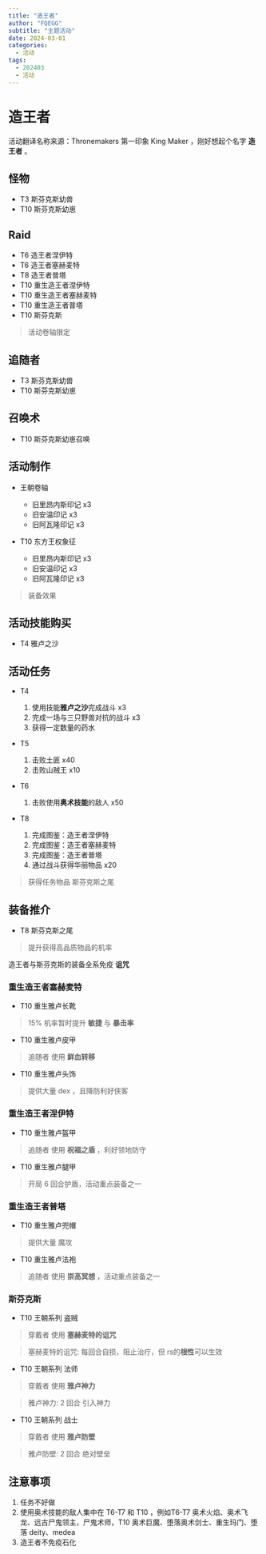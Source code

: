 ```yaml
---
title: "造王者"
author: "FQEGG"
subtitle: "主题活动"
date: 2024-03-01
categories:
  - 活动
tags:
  - 202403
  - 活动
---
```


# 造王者

活动翻译名称来源：Thronemakers 第一印象 King Maker ，刚好想起个名字 **造王者** 。

## 怪物

- T3 斯芬克斯幼兽
- T10 斯芬克斯幼崽

## Raid

- T6 造王者涅伊特
- T6 造王者塞赫麦特
- T8 造王者普塔
- T10 重生造王者涅伊特
- T10 重生造王者塞赫麦特
- T10 重生造王者普塔
- T10 斯芬克斯
> 活动卷轴限定

## 追随者

- T3 斯芬克斯幼兽
- T10 斯芬克斯幼崽

## 召唤术

- T10 斯芬克斯幼崽召唤

## 活动制作

- 王朝卷轴
  - 旧里昂内斯印记 x3
  - 旧安温印记 x3
  - 旧阿瓦隆印记 x3

- T10 东方王权象征
  - 旧里昂内斯印记 x3
  - 旧安温印记 x3
  - 旧阿瓦隆印记 x3
> 装备效果

## 活动技能购买

- T4 雅卢之沙

## 活动任务

- T4
  1. 使用技能**雅卢之沙**完成战斗 x3
  2. 完成一场与三只野兽对抗的战斗 x3
  3. 获得一定数量的药水

- T5
  1. 击败土匪 x40
  2. 击败山贼王 x10

- T6
  1. 击败使用**奥术技能**的敌人 x50

- T8
  1. 完成图鉴：造王者涅伊特
  2. 完成图鉴：造王者塞赫麦特
  3. 完成图鉴：造王者普塔
  4. 通过战斗获得华丽物品 x20

> 获得任务物品 斯芬克斯之尾

## 装备推介

- T8 斯芬克斯之尾

> 提升获得高品质物品的机率

造王者与斯芬克斯的装备全系免疫 **诅咒**

### 重生造王者塞赫麦特

- T10 重生雅卢长靴

> 15% 机率暂时提升 **敏捷** 与 **暴击率**

- T10 重生雅卢皮甲

> 追随者 使用 **鲜血转移**

- T10 重生雅卢头饰

> 提供大量 dex ，且降防利好侠客

### 重生造王者涅伊特

- T10 重生雅卢盔甲

> 追随者 使用 **祝福之盾** ，利好领地防守

- T10 重生雅卢腿甲

> 开局 6 回合护盾，活动重点装备之一

### 重生造王者普塔

- T10 重生雅卢兜帽

> 提供大量 魔攻

- T10 重生雅卢法袍

> 追随者 使用 **崇高冥想** ，活动重点装备之一

### 斯芬克斯

- T10 王朝系列 盗贼

> 穿戴者 使用 **塞赫麦特的诅咒**

> 塞赫麦特的诅咒: 每回合自损，阻止治疗，但 rs的**根性**可以生效

- T10 王朝系列 法师

> 穿戴者 使用 **雅卢神力**

> 雅卢神力: 2 回合 引入神力

- T10 王朝系列 战士

> 穿戴者 使用 **雅卢防壁**

> 雅卢防壁: 2 回合 绝对壁垒


## 注意事项

1. 任务不好做
2. 使用奥术技能的敌人集中在 T6-T7 和 T10 ，例如T6-T7 奥术火焰、奥术飞龙、远古尸鬼领主，尸鬼术师，T10 奥术巨魔、堕落奥术剑士、重生玛门、堕落 deity、medea
3. 造王者不免疫石化
